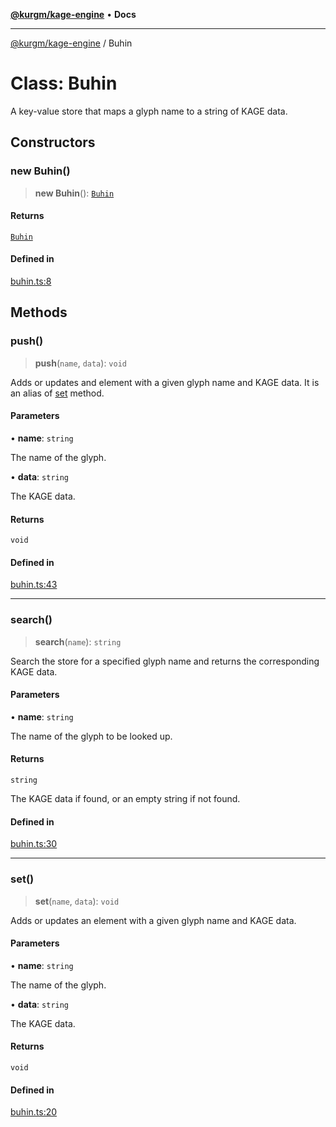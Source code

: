 [**@kurgm/kage-engine**](../README.md) • **Docs**

***

[@kurgm/kage-engine](../README.md) / Buhin

# Class: Buhin

A key-value store that maps a glyph name to a string of KAGE data.

## Constructors

### new Buhin()

> **new Buhin**(): [`Buhin`](Buhin.md)

#### Returns

[`Buhin`](Buhin.md)

#### Defined in

[buhin.ts:8](https://github.com/kurgm/kage-engine/blob/master/src/buhin.ts#L8)

## Methods

### push()

> **push**(`name`, `data`): `void`

Adds or updates and element with a given glyph name and KAGE data.
It is an alias of [set](Buhin.md#set) method.

#### Parameters

• **name**: `string`

The name of the glyph.

• **data**: `string`

The KAGE data.

#### Returns

`void`

#### Defined in

[buhin.ts:43](https://github.com/kurgm/kage-engine/blob/master/src/buhin.ts#L43)

***

### search()

> **search**(`name`): `string`

Search the store for a specified glyph name and returns the corresponding
KAGE data.

#### Parameters

• **name**: `string`

The name of the glyph to be looked up.

#### Returns

`string`

The KAGE data if found, or an empty string if not found.

#### Defined in

[buhin.ts:30](https://github.com/kurgm/kage-engine/blob/master/src/buhin.ts#L30)

***

### set()

> **set**(`name`, `data`): `void`

Adds or updates an element with a given glyph name and KAGE data.

#### Parameters

• **name**: `string`

The name of the glyph.

• **data**: `string`

The KAGE data.

#### Returns

`void`

#### Defined in

[buhin.ts:20](https://github.com/kurgm/kage-engine/blob/master/src/buhin.ts#L20)
